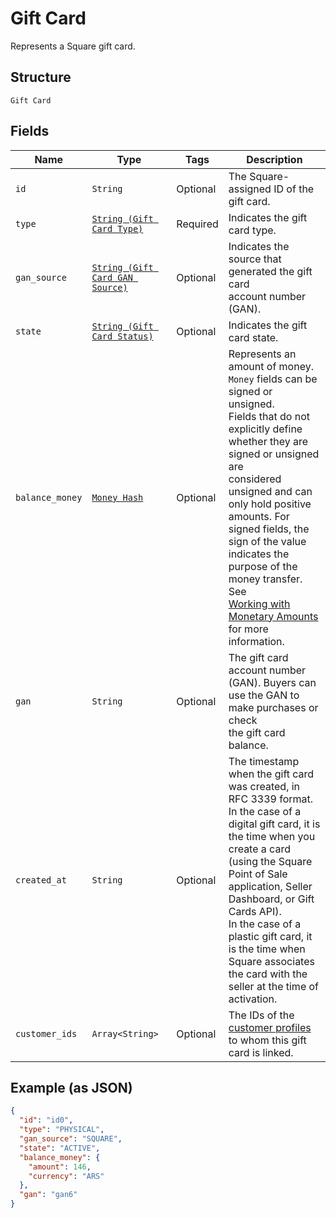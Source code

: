 
# Gift Card

Represents a Square gift card.

## Structure

`Gift Card`

## Fields

| Name | Type | Tags | Description |
|  --- | --- | --- | --- |
| `id` | `String` | Optional | The Square-assigned ID of the gift card. |
| `type` | [`String (Gift Card Type)`](../../doc/models/gift-card-type.md) | Required | Indicates the gift card type. |
| `gan_source` | [`String (Gift Card GAN Source)`](../../doc/models/gift-card-gan-source.md) | Optional | Indicates the source that generated the gift card<br>account number (GAN). |
| `state` | [`String (Gift Card Status)`](../../doc/models/gift-card-status.md) | Optional | Indicates the gift card state. |
| `balance_money` | [`Money Hash`](../../doc/models/money.md) | Optional | Represents an amount of money. `Money` fields can be signed or unsigned.<br>Fields that do not explicitly define whether they are signed or unsigned are<br>considered unsigned and can only hold positive amounts. For signed fields, the<br>sign of the value indicates the purpose of the money transfer. See<br>[Working with Monetary Amounts](https://developer.squareup.com/docs/build-basics/working-with-monetary-amounts)<br>for more information. |
| `gan` | `String` | Optional | The gift card account number (GAN). Buyers can use the GAN to make purchases or check<br>the gift card balance. |
| `created_at` | `String` | Optional | The timestamp when the gift card was created, in RFC 3339 format.<br>In the case of a digital gift card, it is the time when you create a card<br>(using the Square Point of Sale application, Seller Dashboard, or Gift Cards API).  <br>In the case of a plastic gift card, it is the time when Square associates the card with the<br>seller at the time of activation. |
| `customer_ids` | `Array<String>` | Optional | The IDs of the [customer profiles](entity:Customer) to whom this gift card is linked. |

## Example (as JSON)

```json
{
  "id": "id0",
  "type": "PHYSICAL",
  "gan_source": "SQUARE",
  "state": "ACTIVE",
  "balance_money": {
    "amount": 146,
    "currency": "ARS"
  },
  "gan": "gan6"
}
```

